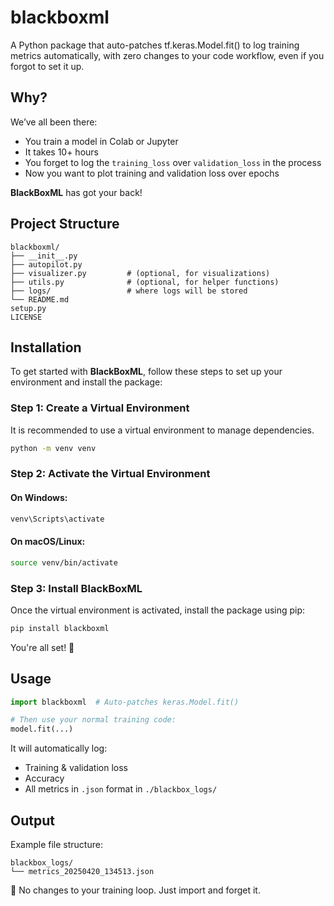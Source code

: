 # blackboxml
 A Python package that auto-patches tf.keras.Model.fit() to log training metrics automatically, with zero changes to your code workflow, even if you forgot to set it up.

## Why?

We’ve all been there:
- You train a model in Colab or Jupyter
- It takes 10+ hours
- You forget to log the `training_loss` over `validation_loss` in the process
- Now you want to plot training and validation loss over epochs

**BlackBoxML** has got your back!

## Project Structure

```
blackboxml/
├── __init__.py
├── autopilot.py
├── visualizer.py         # (optional, for visualizations)
├── utils.py              # (optional, for helper functions)
├── logs/                 # where logs will be stored
└── README.md
setup.py
LICENSE
```
## Installation

To get started with **BlackBoxML**, follow these steps to set up your environment and install the package:

### Step 1: Create a Virtual Environment

It is recommended to use a virtual environment to manage dependencies.

```bash
python -m venv venv
```

### Step 2: Activate the Virtual Environment

#### On Windows:
```bash
venv\Scripts\activate
```

#### On macOS/Linux:
```bash
source venv/bin/activate
```

### Step 3: Install BlackBoxML

Once the virtual environment is activated, install the package using pip:

```bash
pip install blackboxml
```

You're all set! 🎉

## Usage

```python
import blackboxml  # Auto-patches keras.Model.fit()

# Then use your normal training code:
model.fit(...)
```

It will automatically log:

- Training & validation loss
- Accuracy
- All metrics in `.json` format in `./blackbox_logs/`

## Output

Example file structure:

```
blackbox_logs/
└── metrics_20250420_134513.json
```

🎯 No changes to your training loop. Just import and forget it.